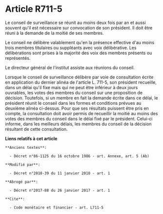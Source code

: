 # Article R711-5

Le conseil de surveillance se réunit au moins deux fois par an et aussi souvent qu'il est nécessaire sur convocation de son
président. Il doit être réuni à la demande de la moitié de ses membres. 

Le conseil ne délibère valablement qu'en la présence effective d'au moins trois membres titulaires ou suppléants avec voix
délibérative. Les délibérations sont prises à la majorité des voix des membres présents ou représentés. 

Le directeur général de l'institut assiste aux réunions du conseil. 

Lorsque le conseil de surveillance délibère par voie de consultation écrite en application du dernier alinéa de l'article L.
711-5, son président recueille, dans un délai qu'il fixe mais qui ne peut être inférieur à deux jours ouvrables, les votes
des membres du conseil sur une proposition de décision. Toutefois, si un membre en fait la demande écrite dans ce délai, le
président réunit le conseil dans les formes et conditions prévues au deuxième alinéa ci-dessus. Pour que ses résultats
puissent être pris en compte, la consultation doit avoir permis de recueillir la moitié au moins des votes des membres du
conseil dans le délai fixé par le président. Celui-ci informe, dans les meilleurs délais, les membres du conseil de la
décision résultant de cette consultation.

**Liens relatifs à cet article**

	**Anciens textes**:

	  - Décret n°86-1125 du 16 octobre 1986 - art. Annexe, art. 5 (Ab)

	**Modifié par**:

	  - Décret n°2010-39 du 11 janvier 2010 - art. 1

	**Abrogé par**:

	  - Décret n°2017-88 du 26 janvier 2017 - art. 1

	**Cite**:

	  - Code monétaire et financier - art. L711-5
